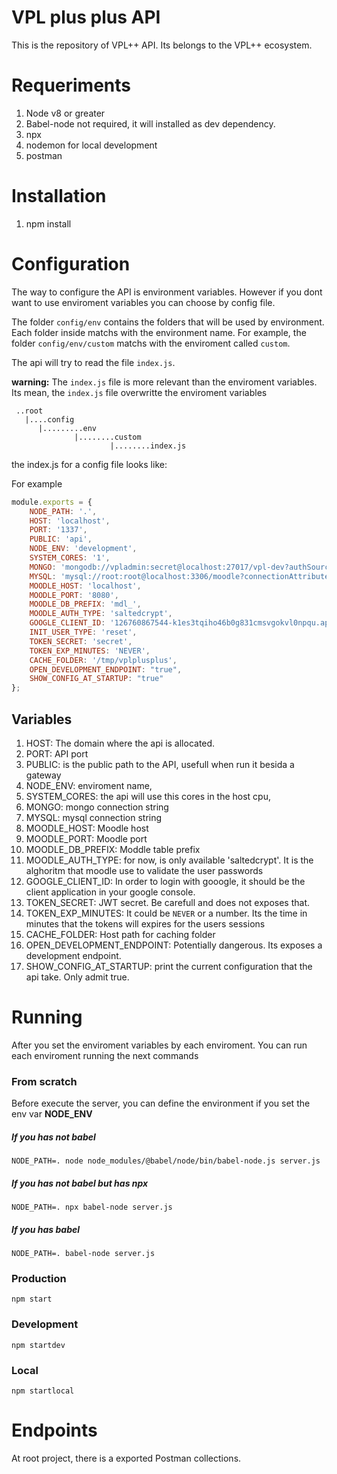# VPL plus plus API 

This is the repository of VPL++ API. Its belongs to the VPL++ ecosystem.

# Requeriments 

1. Node v8 or greater
2. Babel-node not required, it will installed as dev dependency.
3. npx
4. nodemon for local development 
5. postman

# Installation

1. npm install 

# Configuration

The way to configure the API is environment variables. However if you dont want to use enviroment variables you can choose by config file.

The folder `config/env` contains the folders that will be used by environment. Each folder inside matchs with the environment name. For example, the folder `config/env/custom` matchs with the enviroment called `custom`.

The api will try to read the file `index.js`. 

**warning:** The `index.js` file is more relevant than the enviroment variables. Its mean, the `index.js` file overwritte the enviroment variables


```
 ..root
   |....config
      |.........env
              |........custom
                      |........index.js
```

the index.js for a config file looks like:


For example 

```javascript
module.exports = {
	NODE_PATH: '.',
	HOST: 'localhost',
	PORT: '1337',
	PUBLIC: 'api',
	NODE_ENV: 'development',
	SYSTEM_CORES: '1',
	MONGO: 'mongodb://vpladmin:secret@localhost:27017/vpl-dev?authSource=admin',
	MYSQL: 'mysql://root:root@localhost:3306/moodle?connectionAttributes=program_name:vplplusplus_api',
	MOODLE_HOST: 'localhost',
	MOODLE_PORT: '8080',
	MOODLE_DB_PREFIX: 'mdl_',
	MOODLE_AUTH_TYPE: 'saltedcrypt',
	GOOGLE_CLIENT_ID: '126760867544-k1es3tqiho46b0g831cmsvgokvl0npqu.apps.googleusercontent.com',
	INIT_USER_TYPE: 'reset',
	TOKEN_SECRET: 'secret',
	TOKEN_EXP_MINUTES: 'NEVER',
	CACHE_FOLDER: '/tmp/vplplusplus',
	OPEN_DEVELOPMENT_ENDPOINT: "true",
	SHOW_CONFIG_AT_STARTUP: "true"
};
```

## Variables

1. HOST: The domain where the api is allocated.
2. PORT: API port
3. PUBLIC: is the public path to the API, usefull when run it besida a gateway
4. NODE_ENV: enviroment name,
5. SYSTEM_CORES: the api will use this cores in the host cpu,
6. MONGO: mongo connection string
7. MYSQL: mysql connection string
8. MOODLE_HOST: Moodle host
9. MOODLE_PORT: Moodle port
10. MOODLE_DB_PREFIX: Moddle table prefix
11. MOODLE_AUTH_TYPE: for now, is only available 'saltedcrypt'. It is the alghoritm that moodle use to validate the user passwords
12. GOOGLE_CLIENT_ID: In order to login with gooogle, it should be the client application in your google console.
13. TOKEN_SECRET: JWT secret. Be carefull and does not exposes that.
14. TOKEN_EXP_MINUTES: It could be `NEVER` or a number. Its the time in minutes that the tokens will expires for the users sessions
15. CACHE_FOLDER: Host path for caching folder
16. OPEN_DEVELOPMENT_ENDPOINT: Potentially dangerous. Its exposes a development endpoint.
17. SHOW_CONFIG_AT_STARTUP: print the current configuration that the api take. Only admit true.

# Running

After you set the enviroment variables by each enviroment. You can run each enviroment running the next commands

### From scratch

Before execute the server, you can define the environment if you set the env var **NODE_ENV**

##### If you has not babel
`NODE_PATH=. node node_modules/@babel/node/bin/babel-node.js server.js`

##### If you has not babel but has npx
`NODE_PATH=. npx babel-node server.js`

##### If you has babel
`NODE_PATH=. babel-node server.js`

### Production
`npm start`

### Development
`npm startdev`

### Local
`npm startlocal`

# Endpoints

At root project, there is a exported Postman collections.